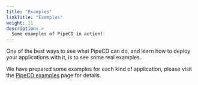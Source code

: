 ```yaml
---
title: "Examples"
linkTitle: "Examples"
weight: 11
description: >
  Some examples of PipeCD in action!
---
```


One of the best ways to see what PipeCD can do, and learn how to deploy your applications with it, is to see some real examples.

We have prepared some examples for each kind of application, please visit the [PipeCD examples](../../examples/) page for details.
